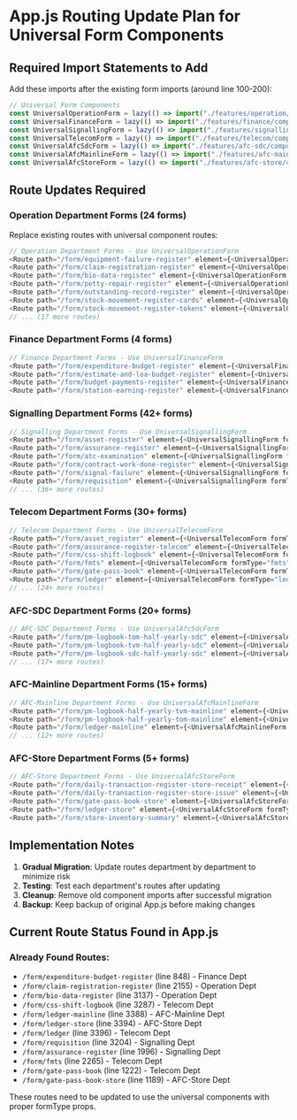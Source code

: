 # App.js Routing Update Plan for Universal Form Components

## Required Import Statements to Add

Add these imports after the existing form imports (around line 100-200):

```javascript
// Universal Form Components
const UniversalOperationForm = lazy(() => import("./features/operation/components/UniversalOperationForm"));
const UniversalFinanceForm = lazy(() => import("./features/finance/components/UniversalFinanceForm"));
const UniversalSignallingForm = lazy(() => import("./features/signalling/components/UniversalSignallingForm"));
const UniversalTelecomForm = lazy(() => import("./features/telecom/components/UniversalTelecomForm"));
const UniversalAfcSdcForm = lazy(() => import("./features/afc-sdc/components/UniversalAfcSdcForm"));
const UniversalAfcMainlineForm = lazy(() => import("./features/afc-mainline/components/UniversalAfcMainlineForm"));
const UniversalAfcStoreForm = lazy(() => import("./features/afc-store/components/UniversalAfcStoreForm"));
```

## Route Updates Required

### Operation Department Forms (24 forms)
Replace existing routes with universal component routes:

```javascript
// Operation Department Forms - Use UniversalOperationForm
<Route path="/form/equipment-failure-register" element={<UniversalOperationForm formType="equipment_failure_register" />} />
<Route path="/form/claim-registration-register" element={<UniversalOperationForm formType="claim-registration-register" />} />
<Route path="/form/bio-data-register" element={<UniversalOperationForm formType="bio-data-register" />} />
<Route path="/form/petty-repair-register" element={<UniversalOperationForm formType="petty-repair-register" />} />
<Route path="/form/outstanding-record-register" element={<UniversalOperationForm formType="outstanding-record-register" />} />
<Route path="/form/stock-movement-register-cards" element={<UniversalOperationForm formType="stock-movement-register-cards" />} />
<Route path="/form/stock-movement-register-tokens" element={<UniversalOperationForm formType="stock-movement-register-tokens" />} />
// ... (17 more routes)
```

### Finance Department Forms (4 forms)
```javascript
// Finance Department Forms - Use UniversalFinanceForm
<Route path="/form/expenditure-budget-register" element={<UniversalFinanceForm formType="expenditure-budget-register" />} />
<Route path="/form/estimate-and-loa-budget-register" element={<UniversalFinanceForm formType="estimate-and-loa-budget-register" />} />
<Route path="/form/budget-payments-register" element={<UniversalFinanceForm formType="budget-payments-register" />} />
<Route path="/form/station-earning-register" element={<UniversalFinanceForm formType="station-earning-register" />} />
```

### Signalling Department Forms (42+ forms)
```javascript
// Signalling Department Forms - Use UniversalSignallingForm
<Route path="/form/asset-register" element={<UniversalSignallingForm formType="asset-register" />} />
<Route path="/form/assurance-register" element={<UniversalSignallingForm formType="assurance-register" />} />
<Route path="/form/atc-examination" element={<UniversalSignallingForm formType="atc-examination" />} />
<Route path="/form/contract-work-done-register" element={<UniversalSignallingForm formType="contract-work-done-register" />} />
<Route path="/form/signal-failure" element={<UniversalSignallingForm formType="signal-failure" />} />
<Route path="/form/requisition" element={<UniversalSignallingForm formType="requisition" />} />
// ... (36+ more routes)
```

### Telecom Department Forms (30+ forms)
```javascript
// Telecom Department Forms - Use UniversalTelecomForm
<Route path="/form/asset_register" element={<UniversalTelecomForm formType="asset_register" />} />
<Route path="/form/assurance-register-telecom" element={<UniversalTelecomForm formType="assurance-register-telecom" />} />
<Route path="/form/css-shift-logbook" element={<UniversalTelecomForm formType="css-shift-logbook" />} />
<Route path="/form/fmts" element={<UniversalTelecomForm formType="fmts" />} />
<Route path="/form/gate-pass-book" element={<UniversalTelecomForm formType="gate-pass-book" />} />
<Route path="/form/ledger" element={<UniversalTelecomForm formType="ledger" />} />
// ... (24+ more routes)
```

### AFC-SDC Department Forms (20+ forms)
```javascript
// AFC-SDC Department Forms - Use UniversalAfcSdcForm
<Route path="/form/pm-logbook-tom-half-yearly-sdc" element={<UniversalAfcSdcForm formType="pm-logbook-tom-half-yearly-sdc" />} />
<Route path="/form/pm-logbook-tvm-half-yearly-sdc" element={<UniversalAfcSdcForm formType="pm-logbook-tvm-half-yearly-sdc" />} />
<Route path="/form/pm-logbook-sdc-half-yearly-sdc" element={<UniversalAfcSdcForm formType="pm-logbook-sdc-half-yearly-sdc" />} />
// ... (17+ more routes)
```

### AFC-Mainline Department Forms (15+ forms)
```javascript
// AFC-Mainline Department Forms - Use UniversalAfcMainlineForm
<Route path="/form/pm-logbook-half-yearly-tvm-mainline" element={<UniversalAfcMainlineForm formType="pm-logbook-half-yearly-tvm-mainline" />} />
<Route path="/form/pm-logbook-half-yearly-tom-mainline" element={<UniversalAfcMainlineForm formType="pm-logbook-half-yearly-tom-mainline" />} />
<Route path="/form/ledger-mainline" element={<UniversalAfcMainlineForm formType="ledger-mainline" />} />
// ... (12+ more routes)
```

### AFC-Store Department Forms (5+ forms)
```javascript
// AFC-Store Department Forms - Use UniversalAfcStoreForm
<Route path="/form/daily-transaction-register-store-receipt" element={<UniversalAfcStoreForm formType="daily-transaction-register-store-receipt" />} />
<Route path="/form/daily-transaction-register-store-issue" element={<UniversalAfcStoreForm formType="daily-transaction-register-store-issue" />} />
<Route path="/form/gate-pass-book-store" element={<UniversalAfcStoreForm formType="gate-pass-book-store" />} />
<Route path="/form/ledger-store" element={<UniversalAfcStoreForm formType="ledger-store" />} />
<Route path="/form/store-inventory-summary" element={<UniversalAfcStoreForm formType="store-inventory-summary" />} />
```

## Implementation Notes

1. **Gradual Migration**: Update routes department by department to minimize risk
2. **Testing**: Test each department's routes after updating
3. **Cleanup**: Remove old component imports after successful migration
4. **Backup**: Keep backup of original App.js before making changes

## Current Route Status Found in App.js

### Already Found Routes:
- `/form/expenditure-budget-register` (line 848) - Finance Dept
- `/form/claim-registration-register` (line 2155) - Operation Dept  
- `/form/bio-data-register` (line 3137) - Operation Dept
- `/form/css-shift-logbook` (line 3287) - Telecom Dept
- `/form/ledger-mainline` (line 3388) - AFC-Mainline Dept
- `/form/ledger-store` (line 3394) - AFC-Store Dept
- `/form/ledger` (line 3396) - Telecom Dept
- `/form/requisition` (line 3204) - Signalling Dept
- `/form/assurance-register` (line 1996) - Signalling Dept
- `/form/fmts` (line 2265) - Telecom Dept
- `/form/gate-pass-book` (line 1222) - Telecom Dept
- `/form/gate-pass-book-store` (line 1189) - AFC-Store Dept

These routes need to be updated to use the universal components with proper formType props.